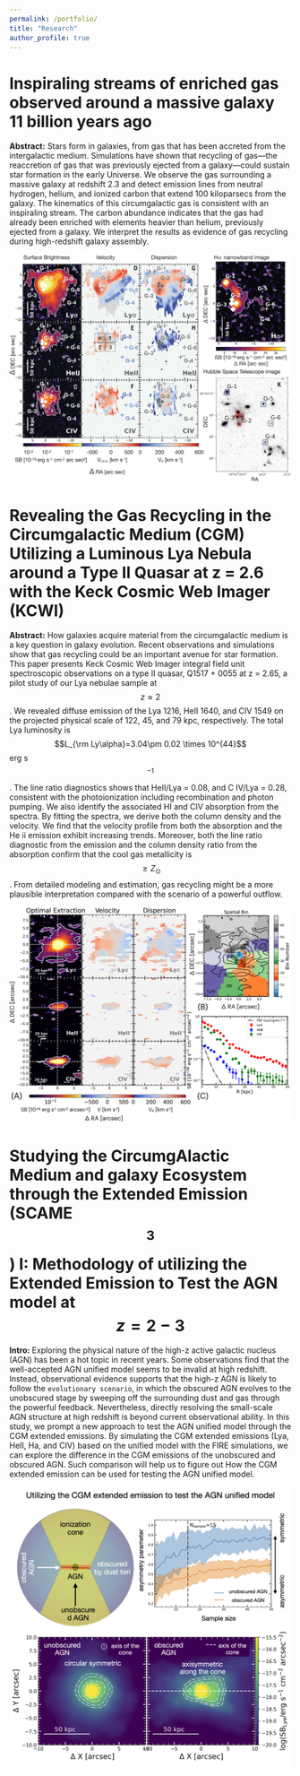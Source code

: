 ```yaml
---
permalink: /portfolio/
title: "Research"
author_profile: true
---
```


Inspiraling streams of enriched gas observed around a massive galaxy 11 billion years ago
====

**Abstract:** Stars form in galaxies, from gas that has been accreted from the intergalactic medium. Simulations have shown that recycling of gas—the reaccretion of gas that was previously ejected from a galaxy—could sustain star formation in the early Universe. We observe the gas surrounding a massive galaxy at redshift 2.3 and detect emission lines from neutral hydrogen, helium, and ionized carbon that extend 100 kiloparsecs from the galaxy. The kinematics of this circumgalactic gas is consistent with an inspiraling stream. The carbon abundance indicates that the gas had already been enriched with elements heavier than helium, previously ejected from a galaxy. We interpret the results as evidence of gas recycling during high-redshift galaxy assembly.

![fig_zhang2023a](/images/Zhang2023a.png)


Revealing the Gas Recycling in the Circumgalactic Medium (CGM) Utilizing a Luminous Lya Nebula around a Type II Quasar at z = 2.6 with the Keck Cosmic Web Imager (KCWI)
====

**Abstract:** How galaxies acquire material from the circumgalactic medium is a key question in galaxy evolution. Recent observations and simulations show that gas recycling could be an important avenue for star formation. This paper presents Keck Cosmic Web Imager integral field unit spectroscopic observations on a type II quasar, Q1517 + 0055 at z = 2.65, a pilot study of our Lya nebulae sample at $$z \approx 2$$. We revealed diffuse emission of the Lya 1216, HeII 1640, and CIV 1549 on the projected physical scale of 122, 45, and 79 kpc, respectively. The total Lya luminosity is $$L_{\rm Ly\alpha}=3.04\pm 0.02 \times 10^{44}$$ erg s$$^{-1}$$. The line ratio diagnostics shows that HeII/Lya = 0.08, and C IV/Lya = 0.28, consistent with the photoionization including recombination and photon pumping. We also identify the associated HI and CIV absorption from the spectra. By fitting the spectra, we derive both the column density and the velocity. We find that the velocity profile from both the absorption and the He ii emission exhibit increasing trends. Moreover, both the line ratio diagnostic from the emission and the column density ratio from the absorption confirm that the cool gas metallicity is $$\geq Z_{\odot}$$. From detailed modeling and estimation, gas recycling might be a more plausible interpretation compared with the scenario of a powerful outflow.

![fig_zhang2023b](/images/Zhang2023b.png)


Studying the CircumgAlactic Medium and galaxy Ecosystem through the Extended Emission (SCAME$$^{3}$$) I: Methodology of utilizing the Extended Emission to Test the AGN model at $$z=2-3$$
====

**Intro:** Exploring the physical nature of the high-z active galactic nucleus (AGN) has been a hot topic in recent years. Some observations find that the well-accepted AGN unified model seems to be invalid at high redshift. Instead, observational evidence supports that the high-z AGN is likely to follow the `evolutionary scenario`, in which the obscured AGN evolves to the unobscured stage by sweeping off the surrounding dust and gas through the powerful feedback. Nevertheless, directly resolving the small-scale AGN structure at high redshift is beyond current observational ability. In this study, we prompt a new approach to test the AGN unified model through the CGM extended emissions. By simulating the CGM extended emissions (Lya, HeII, Ha, and CIV) based on the unified model with the FIRE simulations, we can explore the difference in the CGM emissions of the unobscured and obscured AGN. Such comparison will help us to figure out How the CGM extended emission can be used for testing the AGN unified model. 


![fig_zhang2023b](/images/Zhang2024a.png)
